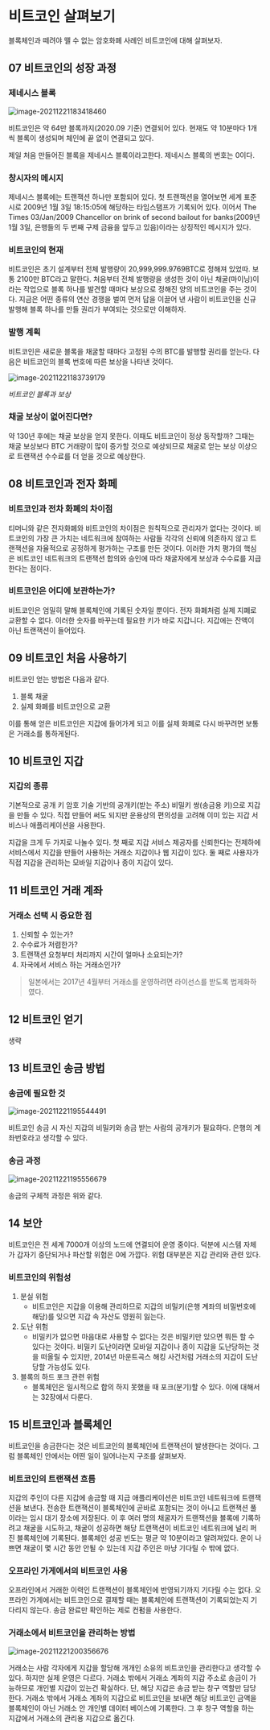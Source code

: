 # 비트코인 살펴보기

블록체인과 떼려야 뗄 수 없는 암호화폐 사례인 비트코인에 대해 살펴보자.



## 07 비트코인의 성장 과정

### 제네시스 블록

![image-20211221183418460](images/image-20211221183418460.png)

비트코인은 약 64만 블록까지(2020.09 기준) 연결되어 있다. 현재도 약 10분마다 1개씩 블록이 생성되며 체인에 끝 없이 연결되고 있다. 

제일 처음 만들어진 블록을 제네시스 블록이라고한다. 제네시스 블록의 번호는 0이다.



### 창시자의 메시지

제네시스 블록에는 트랜잭션 하나만 포함되어 있다. 첫 트랜잭션을 열어보면 세계 표준시로 2009년 1월 3일 18:15:05에 해당하는 타임스탬프가 기록되어 있다. 이어서 The Times 03/Jan/2009 Chancellor on brink of second bailout for banks(2009년 1월 3일, 은행들의 두 번째 구제 금융을 앞두고 있음)이라는 상징적인 메시지가 있다.



### 비트코인의 현재

비트코인은 초기 설계부터 전체 발행량이 20,999,999.9769BTC로 정해져 있었따. 보통 2100만 BTC라고 말한다. 처음부터 전체 발행량을 생성한 것이 아닌 채굴(마이닝)이라는 작업으로 블록 하나를 발견할 때마다 보상으로 정해진 양의 비트코인을 주는 것이다. 지금은 어떤 종류의 연산 경쟁을 벌여 먼저 답을 이끌어 낸 사람이 비트코인을 신규 발행해 블록 하나를 만들 권리가 부여되는 것으로만 이해하자.



### 발행 계획

비트코인은 새로운 블록을 채굴할 때마다 고정된 수의 BTC를 발행할 권리를 얻는다. 다음은 비트코인의 블록 번호에 따른 보상을 나타낸 것이다.

![image-20211221183739179](images/image-20211221183739179.png)

*비트코인 블록과 보상*



### 채굴 보상이 없어진다면?

약 130년 후에는 채굴 보상을 얻지 못한다. 이때도 비트코인이 정상 동작할까? 그때는 채굴 보상보다 BTC 거래량이 많이 증가할 것으로 예상되므로 채굴로 얻는 보상 이상으로 트랜잭션 수수료를 더 얻을 것으로 예상한다.



## 08 비트코인과 전자 화페

### 비트코인과 전차 화폐의 차이점

티머니와 같은 전자화폐와 비트코인의 차이점은 원칙적으로 관리자가 없다는 것이다. 비트코인의 가장 큰 가치는 네트워크에 참여하는 사람들 각각의 신뢰에 의존하지 않고 트랜잭션을 자율적으로 공정하게 평가하는 구조를 만든 것이다. 이러한 가치 평가의 핵심은 비트코인 네트워크의 트랜잭션 합의와 승인에 따라 채굴자에게 보상과 수수료를 지급한다는 점이다.



### 비트코인은 어디에 보관하는가?

비트코인은 엄밀히 말해 블록체인에 기록된 숫자일 뿐이다. 전자 화폐처럼 실제 지폐로 교환할 수 없다. 이러한 숫자를 바꾸는데 필요한 키가 바로 지갑니다. 지갑에는 잔액이 아닌 트랜잭션이 들어있다.



## 09 비트코인 처음 사용하기

비트코인 얻는 방법은 다음과 같다.

1. 블록 채굴
2. 실제 화폐를 비트코인으로 교환

이를 통해 얻은 비트코인은 지갑에 들어가게 되고 이를 실제 화폐로 다시 바꾸려면 보통은 거래소를 통하게된다.



## 10 비트코인 지갑

### 지갑의 종류

기본적으로 공개 키 암호 기술 기반의 공개키(받는 주소) 비밀키 쌍(송금용 키)으로 지갑을 만들 수 있다. 직접 만들어 써도 되지만 운용상의 편의성을 고려해 이미 있는 지갑 서비스나 애플리케이션을 사용한다.

지갑을 크게 두 가지로 나눌수 있다. 첫 째로 지갑 서비스 제공자를 신뢰한다는 전제하에 서비스에서 지갑을 만들어 사용하는 거래소 지갑이나 웹 지갑이 있다. 둘 째로 사용자가 직접 지갑을 관리하는 모바일 지갑이나 종이 지갑이 있다.



## 11 비트코인 거래 계좌

### 거래소 선택 시 중요한 점

1. 신뢰할 수 있는가?
2. 수수료가 저렴한가?
3. 트랜잭션 요청부터 처리까지 시간이 얼마나 소요되는가?
4. 자국에서 서비스 하는 거래소인가?

> 일본에서는 2017년 4월부터 거래소를 운영하려면 라이선스를 받도록 법제화하였다.
>



## 12 비트코인 얻기

생략



## 13 비트코인 송금 방법

### 송금에 필요한 것

![image-20211221195544491](images/image-20211221195544491.png)

비트코인 송금 시 자신 지갑의 비밀키와 송금 받는 사람의 공개키가 필요하다. 은행의 계좌번호라고 생각할 수 있다. 



### 송금 과정

![image-20211221195556679](images/image-20211221195556679.png)

송금의 구체적 과정은 위와 같다. 



## 14 보안

비트코인은 전 세계 7000개 이상의 노드에 연결되어 운영 중이다. 덕분에 시스템 자체가 갑자기 중단되거나 파산할 위험은 0에 가깝다. 위험 대부분은 지갑 관리와 관련 있다.



### 비트코인의 위험성

1. 분실 위험
   - 비트코인은 지갑을 이용해 관리하므로 지갑의 비밀키(은행 계좌의 비밀번호에 해당)를 잊으면 지갑 속 자산도 영원히 잃는다.
2. 도난 위험
   - 비밀키가 없으면 마음대로 사용할 수 없다는 것은 비밀키만 있으면 뭐든 할 수 있다는 것이다. 비밀키 도난이라면 모바일 지갑이나 종이 지갑을 도난당하는 것을 떠올릴 수 있지만, 2014년 마운트곡스 해킹 사건처럼 거래소의 지갑이 도난당할 가능성도 있다.
3. 블록의 하드 포크 관련 위험
   - 블록체인은 일시적으로 합의 하지 못했을 때 포크(분기)할 수 있다. 이에 대해서는 32장에서 다룬다.



## 15 비트코인과 블록체인

비트코인을 송금한다는 것은 비트코인의 블록체인에 트랜잭션이 발생한다는 것이다. 그럼 블록체인 안에서는 어떤 일이 일어나는지 구조를 살펴보자.



### 비트코인의 트랜잭션 흐름

지갑의 주인이 다른 지갑에 송금할 때 지급 애플리케이션은 비트코인 네트워크에 트랜잭션을 보낸다. 전송한 트랜잭션이 블록체인에 곧바로 포함되는 것이 아니고 트랜잭션 풀이라는 임시 대기 장소에 저장된다. 이 후 여러 명의 채굴자가 트랜잭션을 블록에 기록하려고 채굴을 시도하고, 채굴이 성공하면 해당 트랜잭션이 비트코인 네트워크에 널리 퍼진 블록체인에 기록된다. 블록체인 성공 빈도는 평균 약 10분이라고 알려져있다. 운이 나쁘면 채굴이 몇 시간 동안 안될 수 있는데 지갑 주인은 마냥 기다릴 수 밖에 없다.



### 오프라인 가게에서의 비트코인 사용

오프라인에서 거래한 이력인 트랜잭션이 블록체인에 반영되기까지 기다릴 수는 없다. 오프라인 가게에서는 비트코인으로 결제할 때는 블록체인에 트랜잭션이 기록되었는지 기다리지 않는다. 송금 완료만 확인하는 제로 컨펌을 사용한다.



### 거래소에서 비트코인을 관리하는 방법

![image-20211221200356676](images/image-20211221200356676.png)

거래소는 사람 각자에게 지갑을 할당해 개개인 소유의 비트코인을 관리한다고 생각할 수 있다. 하지만 실제 운영은 다르다. 거래소 밖에서 거래소 계좌의 지갑 주소로 송금이 가능하므로 개인별 지갑이 있는건 확실하다. 단, 해당 지갑은 송금 받는 창구 역할만 담당한다. 거래소 밖에서 거래소 계좌의 지갑으로 비트코인을 보내면 해당 비트코인 금액을 블록체인이 아닌 거래소 안 개인별 데이터 베이스에 기록한다. 그 후 창구 역할을 하는 지갑에서 거래소의 관리용 지갑으로 옮긴다. 

